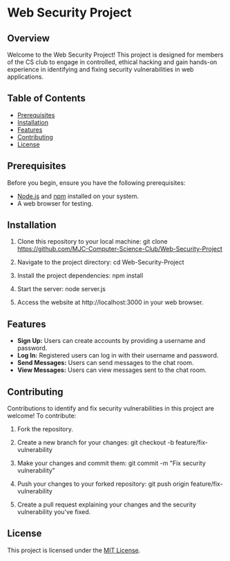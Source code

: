 # Web Security Project

## Overview
Welcome to the Web Security Project! This project is designed for members of the CS club to engage in controlled, ethical hacking and gain hands-on experience in identifying and fixing security vulnerabilities in web applications.

## Table of Contents
- [Prerequisites](#prerequisites)
- [Installation](#installation)
- [Features](#features)
- [Contributing](#contributing)
- [License](#license)

## Prerequisites
Before you begin, ensure you have the following prerequisites:

- [Node.js](https://nodejs.org/) and [npm](https://www.npmjs.com/) installed on your system.
- A web browser for testing.

## Installation
1. Clone this repository to your local machine:
git clone https://github.com/MJC-Computer-Science-Club/Web-Security-Project


2. Navigate to the project directory:
cd Web-Security-Project


3. Install the project dependencies:
npm install


4. Start the server:
node server.js


5. Access the website at http://localhost:3000 in your web browser.

## Features
- **Sign Up:** Users can create accounts by providing a username and password.
- **Log In:** Registered users can log in with their username and password.
- **Send Messages:** Users can send messages to the chat room.
- **View Messages:** Users can view messages sent to the chat room.

## Contributing
Contributions to identify and fix security vulnerabilities in this project are welcome! To contribute:

1. Fork the repository.
2. Create a new branch for your changes:
git checkout -b feature/fix-vulnerability

3. Make your changes and commit them:
git commit -m "Fix security vulnerability"

4. Push your changes to your forked repository:
git push origin feature/fix-vulnerability


5. Create a pull request explaining your changes and the security vulnerability you've fixed.

## License
This project is licensed under the [MIT License](LICENSE).
